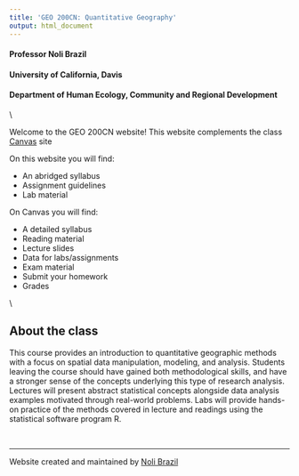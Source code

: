 ```yaml
---
title: 'GEO 200CN: Quantitative Geography'
output: html_document
---
```



<style>
p.comment {
background-color: #DBDBDB;
padding: 10px;
border: 1px solid black;
margin-left: 25px;
border-radius: 5px;
font-style: italic;
}

.figure {
   margin-top: 20px;
   margin-bottom: 20px;
}

h1.title {
  font-weight: bold;
  font-family: Arial;  
}

h2.title {
  font-family: Arial;  
}

</style>


<style type="text/css">
#TOC {
  font-size: 13px;
  font-family: Arial;
}
</style>

</style>



<h4 style="font-style:normal">Professor Noli Brazil</h4>
<h4 style="font-style:normal">University of California, Davis</h4>
<h4 style="font-style:normal">Department of Human Ecology, Community and Regional Development</h4>

\


Welcome to the GEO 200CN website!  This website complements the class [Canvas](https://login.canvas.ucdavis.edu/) site  

On this website you will find:

* An abridged syllabus
* Assignment guidelines 
* Lab material

On Canvas you will find:

* A detailed syllabus
* Reading material
* Lecture slides
* Data for labs/assignments
* Exam material
* Submit your homework
* Grades

\


## About the class

This course provides an introduction to quantitative geographic methods with a focus on spatial data manipulation, modeling, and analysis.  Students leaving the course should have gained both methodological skills, and have a stronger sense of the concepts underlying this type of research analysis. Lectures will present abstract statistical concepts alongside data analysis examples motivated through real-world problems.  Labs will provide hands-on practice of the methods covered in lecture and readings using the statistical software program R. 

<br>



***

Website created and maintained by [Noli Brazil](https://nbrazil.faculty.ucdavis.edu/)
